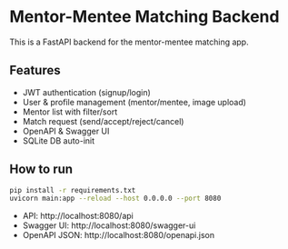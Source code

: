# Mentor-Mentee Matching Backend

This is a FastAPI backend for the mentor-mentee matching app.

## Features
- JWT authentication (signup/login)
- User & profile management (mentor/mentee, image upload)
- Mentor list with filter/sort
- Match request (send/accept/reject/cancel)
- OpenAPI & Swagger UI
- SQLite DB auto-init

## How to run

```bash
pip install -r requirements.txt
uvicorn main:app --reload --host 0.0.0.0 --port 8080
```

- API: http://localhost:8080/api
- Swagger UI: http://localhost:8080/swagger-ui
- OpenAPI JSON: http://localhost:8080/openapi.json
